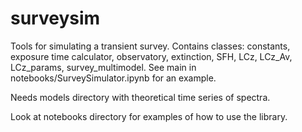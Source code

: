 # surveysim

Tools for simulating a transient survey. Contains classes: constants, exposure time calculator, observatory, extinction, SFH, LCz, LCz_Av, LCz_params, survey_multimodel.
See main in notebooks/SurveySimulator.ipynb for an example.

Needs models directory with theoretical time series of spectra.

Look at notebooks directory for examples of how to use the library.


